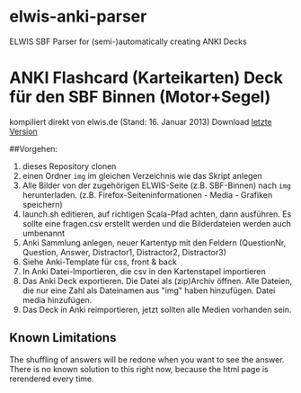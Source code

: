 # elwis-anki-parser
ELWIS SBF Parser for (semi-)automatically creating ANKI Decks

# ANKI Flashcard (Karteikarten) Deck für den SBF Binnen (Motor+Segel)

kompiliert direkt von elwis.de (Stand: 16. Januar 2013)
Download [letzte Version](https://github.com/kralo/elwis-anki-parser/releases/latest)

##Vorgehen:
1. dieses Repository clonen
2. einen Ordner `img` im gleichen Verzeichnis wie das Skript anlegen
3. Alle Bilder von der zugehörigen ELWIS-Seite (z.B. SBF-Binnen) nach `img` herunterladen. (z.B. Firefox-Seiteninformationen - Media - Grafiken speichern)
4. launch.sh editieren, auf richtigen Scala-Pfad achten, dann ausführen. Es sollte eine fragen.csv erstellt werden und die Bilderdateien werden auch umbenannt
5. Anki Sammlung anlegen, neuer Kartentyp mit den Feldern (QuestionNr, Question, Answer, Distractor1, Distractor2, Distractor3)
6. Siehe Anki-Template für css, front & back
7. In Anki Datei-Importieren, die csv in den Kartenstapel importieren
8. Das Anki Deck exportieren. Die Datei als (zip)Archiv öffnen. Alle Dateien, die nur eine Zahl als Dateinamen aus "img" haben hinzufügen. Datei media hinzufügen.
9. Das Deck in Anki reimportieren, jetzt sollten alle Medien vorhanden sein.

## Known Limitations
The shuffling of answers will be redone when you want to see the answer. There is no known solution to this right now, because the html page is rerendered every time.

